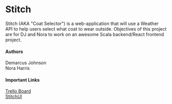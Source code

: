 # Stitch
Stitch (AKA "Coat Selector") is a web-application that will use a Weather API to help users select what coat to wear outside. Objectives of this project are for DJ and Nora to work on an awesome Scala backend/React frontend project. 

#### Authors
Demarcus Johnson  
Nora Harris  

#### Important Links
[Trello Board](https://trello.com/b/qYpLaPqo/stitch)  
[StitchUI](https://github.com/DocJava/stitch-ui)

